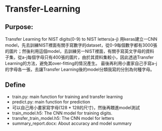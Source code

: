 # Transfer-Learning
## Purpose:
Transfer Learning for NIST digits(0-9) to NIST letters(a-j)
用keras建立一CNN model，先去訓練NIST裡面有關手寫數字的dataset，從0-9每個數字都有3000張的圖片；然後利用這個model，去訓練另一NIST裡面，有關手寫英文字母的資料子集，從a-j每個字母只有400張的圖片，由於其資料集較小，因此透過Transfer Learning的方法，避免其over-fitting的情況產生。
最後再利用小畫家自己手寫a-j的字母各一張，去讓Transfer Learning後的model分類我寫的分別為何種字母。

## Define
   * train.py: main function for training and transfer learning
   * predict.py: main function for prediction
   * 可以自己用小畫家寫字母(128 * 128的尺寸)，然後再餵進model測試
   * train_model.h5: The CNN model for training digits.
   * transfer_train_model.h5: The CNN model for letters
   * summary_report.docx: About accuracy and model summary
